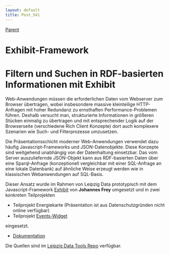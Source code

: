 ```yaml
---
layout: default
title: Post_541
---
```



[Parent](Page_0)

# Exhibit-Framework

<h1>Filtern und Suchen in RDF-basierten Informationen mit Exhibit</h1>
Web-Anwendungen müssen die erforderlichen Daten vom Webserver zum Browser übertragen, wobei insbesondere massive kleinteilige HTTP-Anfragen mit hoher Redundanz zu ernsthaften Performance-Problemen führen. Deshalb versucht man, strukturierte Informationen in größeren Stücken einmalig zu übertragen und mit entsprechender Logik auf der Browserseite (verschiedene Rich Client Konzepte) dort auch komplexere Szenarien wie Such- und Filterprozesse umzusetzen.

Die Präsentationsschicht moderner Web-Anwendungen verwendet dazu häufig Javascript-Frameworks und JSON-Datenobjekte. Diese Konzepte sind weitgehend unabhängig von der Datenhaltung einsetzbar. Das vom Server auszuliefernde JSON-Objekt kann aus RDF-basierten Daten über eine Sparql-Anfrage (konzeptionell vergleichbar mit einer SQL-Anfrage an eine lokale Datenbank) auf ähnliche Weise erzeugt werden wie in klassischen Webanwendungen auf SQL-Basis.

Dieser Ansatz wurde im Rahmen von Leipzig Data prototypisch mit dem Javascript-Framework <a href="http://simile-widgets.org/wiki/Getting_Started_with_Exhibit" target="‘_blank’">Exhibit</a> von <strong>Johannes Frey</strong> umgesetzt und in zwei konkreten Teilprojekten
<ul>
	<li>Teilprojekt Energiekarte (Präsentation ist aus Datenschutzgründen nicht online verfügbar)</li>
	<li>Teilprojekt <a href="http://www.leipzig-data.de/widget/">Events-Widget</a></li>
</ul>
eingesetzt.
<ul>
	<li><a href="http://leipzig-data.de/Upload/Event-Widget.pdf" target="‘_blank’">Dokumentation</a></li>
</ul>
Die Quellen sind im <a href="https://github.com/LeipzigData/Tools">Leipzig Data Tools Repo</a> verfügbar.

